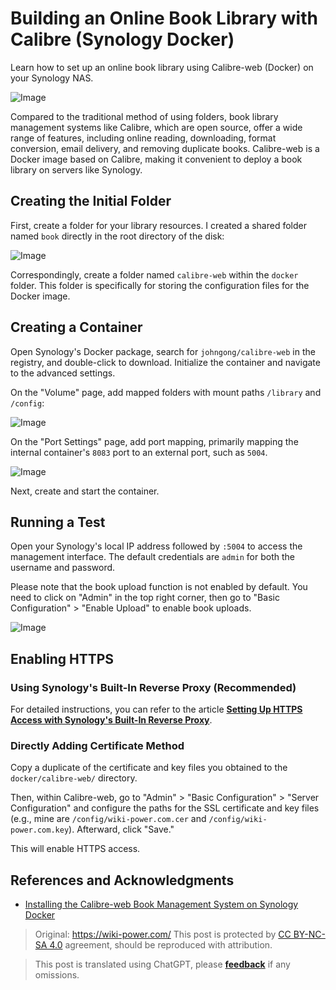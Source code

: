 # Building an Online Book Library with Calibre (Synology Docker)

Learn how to set up an online book library using Calibre-web (Docker) on your Synology NAS.

![Image](https://img.wiki-power.com/d/wiki-media/img/20210429125418.png)

Compared to the traditional method of using folders, book library management systems like Calibre, which are open source, offer a wide range of features, including online reading, downloading, format conversion, email delivery, and removing duplicate books. Calibre-web is a Docker image based on Calibre, making it convenient to deploy a book library on servers like Synology.

## Creating the Initial Folder

First, create a folder for your library resources. I created a shared folder named `book` directly in the root directory of the disk:

![Image](https://img.wiki-power.com/d/wiki-media/img/20210429214028.png)

Correspondingly, create a folder named `calibre-web` within the `docker` folder. This folder is specifically for storing the configuration files for the Docker image.

## Creating a Container

Open Synology's Docker package, search for `johngong/calibre-web` in the registry, and double-click to download. Initialize the container and navigate to the advanced settings.

On the "Volume" page, add mapped folders with mount paths `/library` and `/config`:

![Image](https://img.wiki-power.com/d/wiki-media/img/20210429214908.png)

On the "Port Settings" page, add port mapping, primarily mapping the internal container's `8083` port to an external port, such as `5004`.

![Image](https://img.wiki-power.com/d/wiki-media/img/20210429215121.png)

Next, create and start the container.

## Running a Test

Open your Synology's local IP address followed by `:5004` to access the management interface. The default credentials are `admin` for both the username and password.

Please note that the book upload function is not enabled by default. You need to click on "Admin" in the top right corner, then go to "Basic Configuration" > "Enable Upload" to enable book uploads.

![Image](https://img.wiki-power.com/d/wiki-media/img/20210429215628.png)

## Enabling HTTPS

### Using Synology's Built-In Reverse Proxy (Recommended)

For detailed instructions, you can refer to the article [**Setting Up HTTPS Access with Synology's Built-In Reverse Proxy**](https://wiki-power.com/%E7%94%A8%E7%BE%A4%E6%99%96%E8%87%AA%E5%B8%A6%E5%8F%8D%E5%90%91%E4%BB%A3%E7%90%86%E5%AE%9E%E7%8E%B0HTTPS%E8%AE%BF%E9%97%AE).

### Directly Adding Certificate Method

Copy a duplicate of the certificate and key files you obtained to the `docker/calibre-web/` directory.

Then, within Calibre-web, go to "Admin" > "Basic Configuration" > "Server Configuration" and configure the paths for the SSL certificate and key files (e.g., mine are `/config/wiki-power.com.cer` and `/config/wiki-power.com.key`). Afterward, click "Save."

This will enable HTTPS access.

## References and Acknowledgments

- [Installing the Calibre-web Book Management System on Synology Docker](https://www.chrno.cn/index.php/docker/15.html)

> Original: <https://wiki-power.com/>
> This post is protected by [CC BY-NC-SA 4.0](https://creativecommons.org/licenses/by/4.0/deed.en) agreement, should be reproduced with attribution.

> This post is translated using ChatGPT, please [**feedback**](https://github.com/linyuxuanlin/Wiki_MkDocs/issues/new) if any omissions.